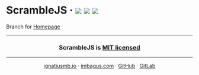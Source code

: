 # ScrambleJS &middot; [![](https://img.shields.io/bundlephobia/minzip/@ignatiusmb/scramble.svg?label=minzipped&style=popout)](https://github.com/ignatiusmb/scramble.js) [![](https://img.shields.io/npm/v/@ignatiusmb/scramble.svg?style=popout)](https://www.npmjs.com/package/@ignatiusmb/scramble) [![](https://data.jsdelivr.com/v1/package/gh/ignatiusmb/scramble.js/badge?style=rounded)](https://www.jsdelivr.com/package/gh/ignatiusmb/scramble.js)

Branch for [Homepage](https://scramble.js.org)

---

<h3 align="center">
ScrambleJS is <a href=LICENSE>MIT licensed</a>
</h3>

---

<p align="center">
  <a href="https://ignatiusmb.github.io">ignatiusmb.io</a>
  &middot;
  <a href="www.imbagus.com">imbagus.com</a>
  &middot;
  <a href="https://github.com/ignatiusmb">GitHub</a>
  &middot;
  <a href="https://gitlab.com/ignatiusmb">GitLab</a>
</p>

